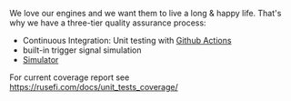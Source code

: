 We love our engines and we want them to live a long & happy life. That's why we have a three-tier quality assurance process:

* Continuous Integration: Unit testing with [Github Actions](https://github.com/rusefi/rusefi/actions?query=workflow%3A%22Unit+Test+CI%22)
* built-in trigger signal simulation
* [Simulator](Virtual-simulator)

For current coverage report see https://rusefi.com/docs/unit_tests_coverage/
